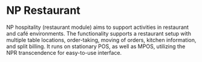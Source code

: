 # NP Restaurant

NP hospitality (restaurant module) aims to support activities in restaurant and café environments. The functionality supports a restaurant setup with multiple table locations, order-taking, moving of orders, kitchen information, and split billing. It runs on stationary POS, as well as MPOS, utilizing the NPR transcendence for easy-to-use interface. 